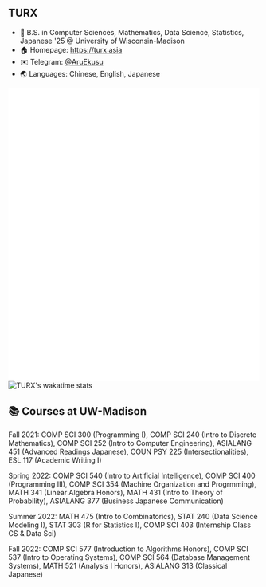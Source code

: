 <div id="hide">
<style>
	#title {
		font-size: 2em;
		display: inline;
	}
	#cards {
		display: flex;
		align-content: flex-start;
		flex-flow: row wrap;
	}
	img {
		display: inline-block;
	}
	#hide {
		display: none;
	}
</style>
</div>

## TURX

- 🏫 B.S. in Computer Sciences, Mathematics, Data Science, Statistics, Japanese '25 @ University of Wisconsin-Madison
- 🏠 Homepage: https://turx.asia
- ✉️ Telegram: [@AruEkusu](https://t.me/AruEkusu)
- 🌏 Languages: Chinese, English, Japanese

<div id="cards">
	<img alt="TURX's GitHub Stats" src="https://raw.githubusercontent.com/TURX/github-stats/master/generated/overview.svg">
	<img alt="Languages" src="https://raw.githubusercontent.com/TURX/github-stats/master/generated/languages.svg">
</div>
<img alt="TURX's wakatime stats" src="https://github-readme-stats.vercel.app/api/wakatime?username=TURX&layout=compact">

## 📚 Courses at UW-Madison

Fall 2021: COMP SCI 300 (Programming I), COMP SCI 240 (Intro to Discrete Mathematics), COMP SCI 252 (Intro to Computer Engineering), ASIALANG 451 (Advanced Readings Japanese), COUN PSY 225 (Intersectionalities), ESL 117 (Academic Writing I)

Spring 2022: COMP SCI 540 (Intro to Artificial Intelligence), COMP SCI 400 (Programming III), COMP SCI 354 (Machine Organization and Progrmming), MATH 341 (Linear Algebra Honors), MATH 431 (Intro to Theory of Probability), ASIALANG 377 (Business Japanese Communication)

Summer 2022: MATH 475 (Intro to Combinatorics), STAT 240 (Data Science Modeling I), STAT 303 (R for Statistics I), COMP SCI 403 (Internship Class CS & Data Sci)

Fall 2022: COMP SCI 577 (Introduction to Algorithms Honors), COMP SCI 537 (Intro to Operating Systems), COMP SCI 564 (Database Management Systems), MATH 521 (Analysis I Honors), ASIALANG 313 (Classical Japanese)
